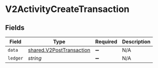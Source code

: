 # V2ActivityCreateTransaction


## Fields

| Field                                                                       | Type                                                                        | Required                                                                    | Description                                                                 |
| --------------------------------------------------------------------------- | --------------------------------------------------------------------------- | --------------------------------------------------------------------------- | --------------------------------------------------------------------------- |
| `data`                                                                      | [shared.V2PostTransaction](../../../sdk/models/shared/v2posttransaction.md) | :heavy_minus_sign:                                                          | N/A                                                                         |
| `ledger`                                                                    | *string*                                                                    | :heavy_minus_sign:                                                          | N/A                                                                         |